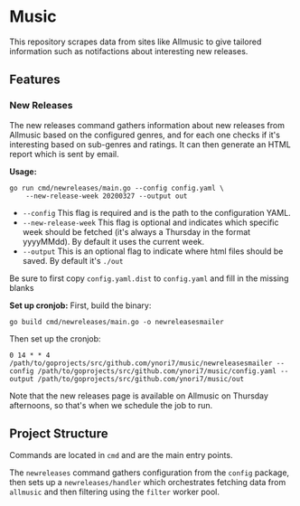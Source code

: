 # Music
This repository scrapes data from sites like Allmusic to give tailored information 
such as notifactions about interesting new releases.

## Features

### New Releases
The new releases command gathers information about new releases from Allmusic based on
the configured genres, and for each one checks if it's interesting based on sub-genres
and ratings. It can then generate an HTML report which is sent by email.

**Usage:**
```
go run cmd/newreleases/main.go --config config.yaml \
    --new-release-week 20200327 --output out
```

- `--config` This flag is required and is the path to the configuration YAML.
- `--new-release-week` This flag is optional and indicates which specific week should be fetched 
(it's always a Thursday in the format yyyyMMdd). By default it uses the current week.
- `--output` This is an optional flag to indicate where html files should be saved. By default it's `./out`

Be sure to first copy `config.yaml.dist` to `config.yaml` and fill in the missing blanks

**Set up cronjob:**
First, build the binary:
```
go build cmd/newreleases/main.go -o newreleasesmailer
```

Then set up the cronjob:
```
0 14 * * 4 /path/to/goprojects/src/github.com/ynori7/music/newreleasesmailer --config /path/to/goprojects/src/github.com/ynori7/music/config.yaml --output /path/to/goprojects/src/github.com/ynori7/music/out
```

Note that the new releases page is available on Allmusic on Thursday afternoons, so that's when we schedule the job to run.

## Project Structure

Commands are located in `cmd` and are the main entry points.

The `newreleases` command gathers configuration from the `config` package, then sets up
a `newreleases/handler` which orchestrates fetching data from `allmusic` and then filtering 
using the `filter` worker pool.